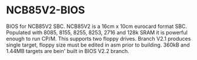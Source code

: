 NCB85V2-BIOS
============

BIOS for NCB85V2 SBC. NCB85V2 is a 16cm x 10cm eurocard format SBC. Populated with 8085, 8155, 8255, 8253, 2716
and 128k SRAM it is powerful enough to run CP/M. This supports two floppy drives. Branch V2.1 produces single target, floppy size must be edited in asm prior to building. 360kB and 1.44MB targets are bein' built in BIOS V2.2 branch.
